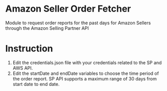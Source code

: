 # Amazon Seller Order Fetcher
Module to request order reports for the past days for Amazon Sellers through the Amazon Selling Partner API

# Instruction
1. Edit the credentials.json file with your credentials related to the SP and AWS API.
2. Edit the startDate and endDate variables to choose the time period of the order report. SP API supports a maximum range of 30 days from start date to end date.
